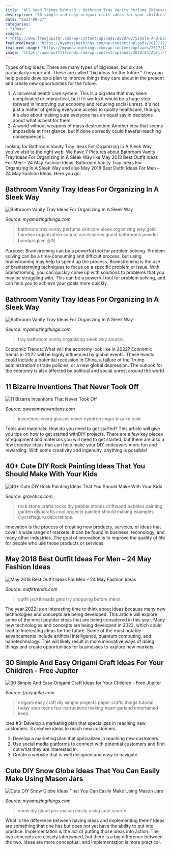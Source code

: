 ```yaml
---
title: "All Good Things Deutsch : Bathroom Tray Vanity Perfume Skincare Sleek Organizing Way Gold Bandeja Organization Source Accessories Guest Bathrooms Powder Bondgirlglam 출처"
description: "30 simple and easy origami craft ideas for your children"
date: "2023-09-27"
categories:
- "ideas"
images:
- "http://www.freejupiter.com/wp-content/uploads/2020/03/Simple-And-Easy-Origami-Craft-Ideas-2-1.jpg"
featuredImage: "https://myamazingthings.com/wp-content/uploads/2017/12/DIY-snow-globe-.jpg"
featured_image: "https://myamazingthings.com/wp-content/uploads/2017/12/DIY-snow-globe-.jpg"
image: "https://www.outfittrends.com/wp-content/uploads/2018/04/April-Men-Outfit2.jpg"
---
```



Types of big ideas:
There are many types of big ideas, but six are particularly important. These are called "big ideas for the future." They can help people develop a plan to improve things they care about in the present and create new opportunities for the future.
1. A universal health care system: This is a big idea that may seem complicated or impractical, but if it works it would be a huge step forward in improving our economy and reducing social unrest. It's not just a matter of getting everyone access to quality healthcare, though; it's also about making sure everyone has an equal say in decisions about what is best for them.
2. A world without weapons of mass destruction: Another idea that seems impossible at first glance, but if done correctly could havefar-reaching consequences.

	

		
looking for Bathroom Vanity Tray Ideas For Organizing In A Sleek Way you've visit to the right web. We have 7 Pictures about Bathroom Vanity Tray Ideas For Organizing In A Sleek Way like May 2018 Best Outfit Ideas For Men – 24 May Fashion Ideas, Bathroom Vanity Tray Ideas For Organizing In A Sleek Way and also May 2018 Best Outfit Ideas For Men – 24 May Fashion Ideas. Here you go:
		
    
## Bathroom Vanity Tray Ideas For Organizing In A Sleek Way

<img loading=lazy src="https://myamazingthings.com/wp-content/uploads/2017/10/bathroom-tray-4-.jpg" onerror="this.onerror=null;this.src='https://tse3.mm.bing.net/th?id=OIP.uIPiS7XEZ7x5kRF8m40d2AHaJz&amp;pid=15.1';" alt="Bathroom Vanity Tray Ideas For Organizing In A Sleek Way">

_Source: myamazingthings.com_

>bathroom tray vanity perfume skincare sleek organizing way gold bandeja organization source accessories guest bathrooms powder bondgirlglam 출처. 

	

Purpose: Brainstroming can be a powerful tool for problem solving.
Problem solving can be a time-consuming and difficult process, but using brainstroming may help to speed up the process. Brainstroming is the use of brainstorming techniques to focus on a specific problem or issue. With brainstroming, you can quickly come up with solutions to problems that you may be struggling with. This can be a powerful tool for problem solving, and can help you to achieve your goals more quickly.

    
## Bathroom Vanity Tray Ideas For Organizing In A Sleek Way

<img loading=lazy src="https://myamazingthings.com/wp-content/uploads/2017/10/bathroom-tray-3-.jpg" onerror="this.onerror=null;this.src='https://tse4.mm.bing.net/th?id=OIP.7Fc4ZHPvFdiqCtw4v7zp6gHaLH&amp;pid=15.1';" alt="Bathroom Vanity Tray Ideas For Organizing In A Sleek Way">

_Source: myamazingthings.com_

>tray bathroom vanity organizing sleek way source. 

	

Economic Trends: What will the economy look like in 2022?
Economic trends in 2022 will be highly influenced by global events. These events could include a potential recession in China, a failure of the Trump administration's trade policies, or a new global depression. The outlook for the economy is also affected by political and social unrest around the world.

    
## 11 Bizarre Inventions That Never Took Off

<img loading=lazy src="https://www.awesomeinventions.com/wp-content/uploads/2016/04/weird-inventions-eyedrop-glasses.jpg" onerror="this.onerror=null;this.src='https://tse3.mm.bing.net/th?id=OIP.GguCfzm3bYlU3U3pFc_pggDUEm&amp;pid=15.1';" alt="11 Bizarre Inventions That Never Took Off">

_Source: awesomeinventions.com_

>inventions weird glasses never eyedrop imgur bizarre took. 

	

Tools and materials: How do you need to get started?
This article will give you tips on how to get started withDIY projects. There are a few key pieces of equipment and materials you will need to get started, but there are also a few creative ideas that can help make your DIY endeavors more fun and rewarding. With some creativity and ingenuity, anything is possible!

    
## 40+ Cute DIY Rock Painting Ideas That You Should Make With Your Kids

<img loading=lazy src="http://www.gravetics.com/wp-content/uploads/2017/08/Driftwood-Stone-Art.jpg" onerror="this.onerror=null;this.src='https://tse3.mm.bing.net/th?id=OIP.c4MfVSSFfU_rueacjvwKjAHaKu&amp;pid=15.1';" alt="40+ Cute DIY Rock Painting Ideas That You Should Make With Your Kids">

_Source: gravetics.com_

>rock stone crafts rocks diy pebble stones driftwood pebbles painting garden diyncrafts cool projects painted should making examples diycraftsguru decorations. 

	

Innovation is the process of creating new products, services, or ideas that cover a wide range of markets. It can be found in business, technology, and many other industries. The goal of innovation is to improve the quality of life for people who use those products or services.

    
## May 2018 Best Outfit Ideas For Men – 24 May Fashion Ideas

<img loading=lazy src="https://www.outfittrends.com/wp-content/uploads/2018/04/April-Men-Outfit2.jpg" onerror="this.onerror=null;this.src='https://tse3.mm.bing.net/th?id=OIP.zfbhk9QZqXBJ_ANMBrmW2QHaLG&amp;pid=15.1';" alt="May 2018 Best Outfit Ideas For Men – 24 May Fashion Ideas">

_Source: outfittrends.com_

>outfit jackthreads gets try shopping before mens. 

	

The year 2022 is an interesting time to think about ideas because many new technologies and concepts are being developed. This article will explore some of the most popular ideas that are being considered in this year.
Many new technologies and concepts are being developed in 2022, which could lead to interesting ideas for the future. Some of the most notable advancements include artificial intelligence, quantum computing, and nanotechnology. This will likely result in more innovative ways of doing things and create opportunities for businesses to explore new markets.

    
## 30 Simple And Easy Origami Craft Ideas For Your Children - Free Jupiter

<img loading=lazy src="http://www.freejupiter.com/wp-content/uploads/2020/03/Simple-And-Easy-Origami-Craft-Ideas-2-1.jpg" onerror="this.onerror=null;this.src='https://tse2.mm.bing.net/th?id=OIP.UPqAs5UlRE28bBRaD630JwHaSd&amp;pid=15.1';" alt="30 Simple And Easy Origami Craft Ideas for Your Children - Free Jupiter">

_Source: freejupiter.com_

>origami easy craft diy simple projects paper crafts things tutorial today step teens fun instructions making heart garland entertained keep. 

	

Idea #3: Develop a marketing plan that specializes in reaching new customers.
3 creative ideas to reach new customers.
1. Develop a marketing plan that specializes in reaching new customers. 
2. Use social media platforms to connect with potential customers and find out what they are interested in. 
3. Create a website that is well designed and easy to navigate.

    
## Cute DIY Snow Globe Ideas That You Can Easily Make Using Mason Jars

<img loading=lazy src="https://myamazingthings.com/wp-content/uploads/2017/12/DIY-snow-globe-.jpg" onerror="this.onerror=null;this.src='https://tse1.mm.bing.net/th?id=OIP.DZdkk8DBKQb--ograzbMvAHaLH&amp;pid=15.1';" alt="Cute DIY Snow Globe Ideas That You Can Easily Make Using Mason Jars">

_Source: myamazingthings.com_

>snow diy globe jars mason easily using cute source. 

	

What is the difference between having ideas and implementing them?
Ideas are something that one has but does not yet have the ability to put into practice. Implementation is the act of putting those ideas into action. The two concepts are closely intertwined, but there is a big difference between the two. Ideas are more conceptual, and implementation is more practical.

